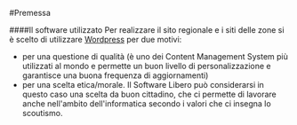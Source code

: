 #Premessa  

####Il software utilizzato
Per realizzare il sito regionale e i siti delle zone si è scelto di utilizzare [Wordpress](www.wordpress.org) per due motivi:  
* per una questione di qualità (è uno dei Content Management System più utilizzati al mondo e permette un buon livello di personalizzazione e garantisce una buona frequenza di aggiornamenti)
* per una scelta etica/morale.
Il Software Libero può considerarsi in questo caso una scelta da buon cittadino, che ci permette di lavorare anche nell'ambito dell'informatica secondo i valori che ci insegna lo scoutismo.